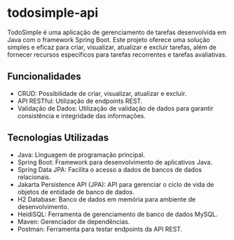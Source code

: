 # todosimple-api

TodoSimple é uma aplicação de gerenciamento de tarefas desenvolvida em Java com o framework Spring Boot. Este projeto oferece uma solução simples e eficaz para criar, visualizar, atualizar e excluir tarefas, além de fornecer recursos específicos para tarefas recorrentes e tarefas avaliativas.

## Funcionalidades
- CRUD: Possibilidade de criar, visualizar, atualizar e excluir.
- API RESTful: Utilização de endpoints REST.
- Validação de Dados: Utilização de validação de dados para garantir consistência e integridade das informações.

## Tecnologias Utilizadas
- Java: Linguagem de programação principal.
- Spring Boot: Framework para desenvolvimento de aplicativos Java.
- Spring Data JPA: Facilita o acesso a dados de bancos de dados relacionais.
- Jakarta Persistence API (JPA): API para gerenciar o ciclo de vida de objetos de entidade de banco de dados.
- H2 Database: Banco de dados em memória para ambiente de desenvolvimento.
- HeidiSQL: Ferramenta de gerenciamento de banco de dados MySQL.
- Maven: Gerenciador de dependências.
- Postman: Ferramenta para testar endpoints da API REST.
